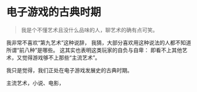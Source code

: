 # 电子游戏的古典时期

> 我是个不懂艺术且没什么品味的人，聊艺术的确有点可笑。

我非常不喜欢“第九艺术”这种说辞，
我猜，大部分喜欢用这种说法的人都不知道所谓“前八种”是哪些。
这其实也表明这类玩家的自负与自卑：
即看不上其他艺术，又觉得游戏够不上那些“主流艺术”。

我只是觉得，我们正处在电子游戏发展史的古典时期。

主流艺术，小说、电影，
